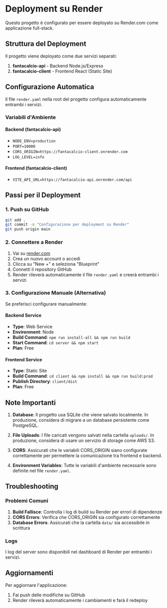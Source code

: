 # Deployment su Render

Questo progetto è configurato per essere deployato su Render.com come applicazione full-stack.

## Struttura del Deployment

Il progetto viene deployato come due servizi separati:

1. **fantacalcio-api** - Backend Node.js/Express
2. **fantacalcio-client** - Frontend React (Static Site)

## Configurazione Automatica

Il file `render.yaml` nella root del progetto configura automaticamente entrambi i servizi.

### Variabili d'Ambiente

#### Backend (fantacalcio-api)
- `NODE_ENV=production`
- `PORT=10000`
- `CORS_ORIGIN=https://fantacalcio-client.onrender.com`
- `LOG_LEVEL=info`

#### Frontend (fantacalcio-client)
- `VITE_API_URL=https://fantacalcio-api.onrender.com/api`

## Passi per il Deployment

### 1. Push su GitHub
```bash
git add .
git commit -m "Configurazione per deployment su Render"
git push origin main
```

### 2. Connettere a Render

1. Vai su [render.com](https://render.com)
2. Crea un nuovo account o accedi
3. Clicca su "New +" e seleziona "Blueprint"
4. Connetti il repository GitHub
5. Render rileverà automaticamente il file `render.yaml` e creerà entrambi i servizi

### 3. Configurazione Manuale (Alternativa)

Se preferisci configurare manualmente:

#### Backend Service
- **Type**: Web Service
- **Environment**: Node
- **Build Command**: `npm run install-all && npm run build`
- **Start Command**: `cd server && npm start`
- **Plan**: Free

#### Frontend Service
- **Type**: Static Site
- **Build Command**: `cd client && npm install && npm run build:prod`
- **Publish Directory**: `client/dist`
- **Plan**: Free

## Note Importanti

1. **Database**: Il progetto usa SQLite che viene salvato localmente. In produzione, considera di migrare a un database persistente come PostgreSQL.

2. **File Uploads**: I file caricati vengono salvati nella cartella `uploads/`. In produzione, considera di usare un servizio di storage come AWS S3.

3. **CORS**: Assicurati che le variabili CORS_ORIGIN siano configurate correttamente per permettere la comunicazione tra frontend e backend.

4. **Environment Variables**: Tutte le variabili d'ambiente necessarie sono definite nel file `render.yaml`.

## Troubleshooting

### Problemi Comuni

1. **Build Fallisce**: Controlla i log di build su Render per errori di dipendenze
2. **CORS Errors**: Verifica che CORS_ORIGIN sia configurato correttamente
3. **Database Errors**: Assicurati che la cartella `data/` sia accessibile in scrittura

### Logs

I log del server sono disponibili nel dashboard di Render per entrambi i servizi.

## Aggiornamenti

Per aggiornare l'applicazione:
1. Fai push delle modifiche su GitHub
2. Render rileverà automaticamente i cambiamenti e farà il redeploy
